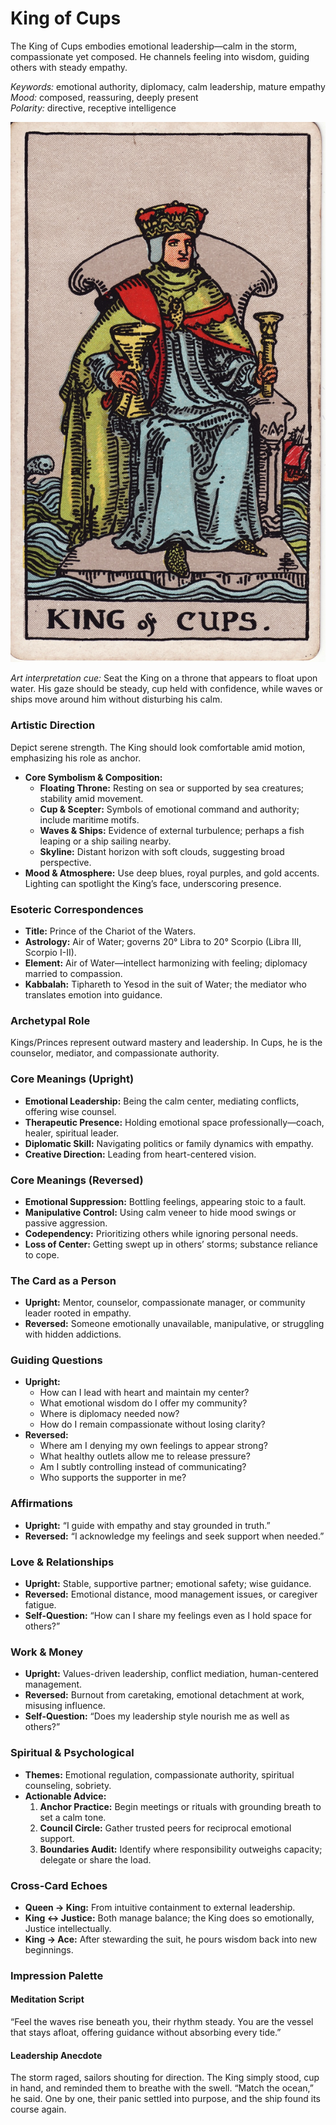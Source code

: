 # King of Cups

The King of Cups embodies emotional leadership—calm in the storm, compassionate yet composed. He channels feeling into wisdom, guiding others with steady empathy.

*Keywords:* emotional authority, diplomacy, calm leadership, mature empathy  
*Mood:* composed, reassuring, deeply present  
*Polarity:* directive, receptive intelligence

![King of Cups](cups_king.jpg)

*Art interpretation cue:* Seat the King on a throne that appears to float upon water. His gaze should be steady, cup held with confidence, while waves or ships move around him without disturbing his calm.

### Artistic Direction

Depict serene strength. The King should look comfortable amid motion, emphasizing his role as anchor.

*   **Core Symbolism & Composition:**
    *   **Floating Throne:** Resting on sea or supported by sea creatures; stability amid movement.
    *   **Cup & Scepter:** Symbols of emotional command and authority; include maritime motifs.
    *   **Waves & Ships:** Evidence of external turbulence; perhaps a fish leaping or a ship sailing nearby.
    *   **Skyline:** Distant horizon with soft clouds, suggesting broad perspective.
*   **Mood & Atmosphere:**
    Use deep blues, royal purples, and gold accents. Lighting can spotlight the King’s face, underscoring presence.

### Esoteric Correspondences

*   **Title:** Prince of the Chariot of the Waters.
*   **Astrology:** Air of Water; governs 20° Libra to 20° Scorpio (Libra III, Scorpio I-II).
*   **Element:** Air of Water—intellect harmonizing with feeling; diplomacy married to compassion.
*   **Kabbalah:** Tiphareth to Yesod in the suit of Water; the mediator who translates emotion into guidance.

### Archetypal Role

Kings/Princes represent outward mastery and leadership. In Cups, he is the counselor, mediator, and compassionate authority.

### Core Meanings (Upright)

*   **Emotional Leadership:** Being the calm center, mediating conflicts, offering wise counsel.
*   **Therapeutic Presence:** Holding emotional space professionally—coach, healer, spiritual leader.
*   **Diplomatic Skill:** Navigating politics or family dynamics with empathy.
*   **Creative Direction:** Leading from heart-centered vision.

### Core Meanings (Reversed)

*   **Emotional Suppression:** Bottling feelings, appearing stoic to a fault.
*   **Manipulative Control:** Using calm veneer to hide mood swings or passive aggression.
*   **Codependency:** Prioritizing others while ignoring personal needs.
*   **Loss of Center:** Getting swept up in others’ storms; substance reliance to cope.

### The Card as a Person

*   **Upright:** Mentor, counselor, compassionate manager, or community leader rooted in empathy.
*   **Reversed:** Someone emotionally unavailable, manipulative, or struggling with hidden addictions.

### Guiding Questions

*   **Upright:**
    *   How can I lead with heart and maintain my center?
    *   What emotional wisdom do I offer my community?
    *   Where is diplomacy needed now?
    *   How do I remain compassionate without losing clarity?
*   **Reversed:**
    *   Where am I denying my own feelings to appear strong?
    *   What healthy outlets allow me to release pressure?
    *   Am I subtly controlling instead of communicating?
    *   Who supports the supporter in me?

### Affirmations

*   **Upright:** “I guide with empathy and stay grounded in truth.”
*   **Reversed:** “I acknowledge my feelings and seek support when needed.”

### Love & Relationships

*   **Upright:** Stable, supportive partner; emotional safety; wise guidance.
*   **Reversed:** Emotional distance, mood management issues, or caregiver fatigue.
*   **Self-Question:** “How can I share my feelings even as I hold space for others?”

### Work & Money

*   **Upright:** Values-driven leadership, conflict mediation, human-centered management.
*   **Reversed:** Burnout from caretaking, emotional detachment at work, misusing influence.
*   **Self-Question:** “Does my leadership style nourish me as well as others?”

### Spiritual & Psychological

*   **Themes:** Emotional regulation, compassionate authority, spiritual counseling, sobriety.
*   **Actionable Advice:**
    1.  **Anchor Practice:** Begin meetings or rituals with grounding breath to set a calm tone.
    2.  **Council Circle:** Gather trusted peers for reciprocal emotional support.
    3.  **Boundaries Audit:** Identify where responsibility outweighs capacity; delegate or share the load.

### Cross-Card Echoes

*   **Queen → King:** From intuitive containment to external leadership.
*   **King ↔ Justice:** Both manage balance; the King does so emotionally, Justice intellectually.
*   **King → Ace:** After stewarding the suit, he pours wisdom back into new beginnings.

### Impression Palette

#### Meditation Script

“Feel the waves rise beneath you, their rhythm steady. You are the vessel that stays afloat, offering guidance without absorbing every tide.”

#### Leadership Anecdote

The storm raged, sailors shouting for direction. The King simply stood, cup in hand, and reminded them to breathe with the swell. “Match the ocean,” he said. One by one, their panic settled into purpose, and the ship found its course again.

